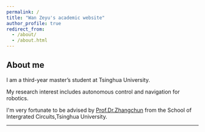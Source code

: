 ```yaml
---
permalink: /
title: "Wan Zeyu's academic website"
author_profile: true
redirect_from: 
  - /about/
  - /about.html
---
```


About me
------
I am a third-year master’s student at Tsinghua University.

My research interest includes autonomous control and navigation for robotics. 

I'm very fortunate to be advised by [Prof.Dr.Zhangchun](https://www.sic.tsinghua.edu.cn/en/info/1086/1470.htm) from the School of Intergrated Circuits,Tsinghua University.

------

